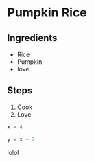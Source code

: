 # Pumpkin Rice

## Ingredients

- Rice
- Pumpkin
- love

## Steps

1. Cook
2. Love

```py
x = 4

y = x + 2


```

lolol
